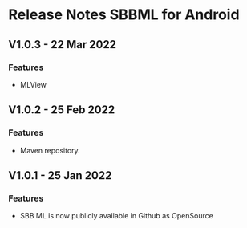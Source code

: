 # Release Notes SBBML for Android

## V1.0.3 - 22 Mar 2022
### Features
* MLView

## V1.0.2 - 25 Feb 2022
### Features
* Maven repository.

## V1.0.1 - 25 Jan 2022
### Features
* SBB ML is now publicly available in Github as OpenSource
